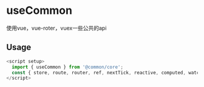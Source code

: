 # useCommon

使用vue，vue-roter，vuex一些公共的api

## Usage

```js
<script setup>
  import { useCommon } from '@common/core';
  const { store, route, router, ref, nextTick, reactive, computed, watch, onMounted, routerName, loadPage } = useCommon();
</script>
```